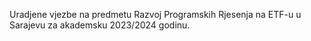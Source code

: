 Uradjene vjezbe na predmetu Razvoj Programskih Rjesenja na ETF-u u Sarajevu za akademsku 2023/2024 godinu.
